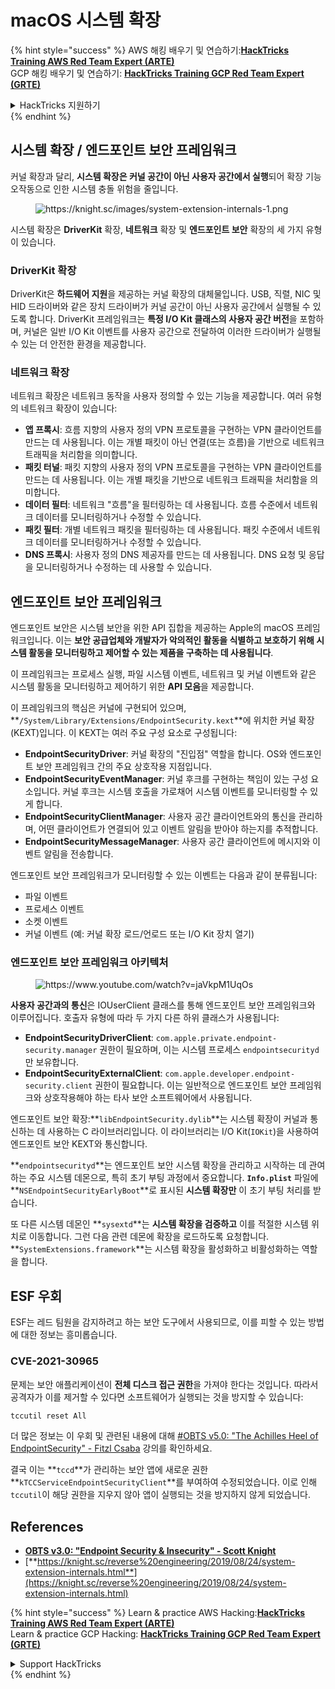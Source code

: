 # macOS 시스템 확장

{% hint style="success" %}
AWS 해킹 배우기 및 연습하기:<img src="/.gitbook/assets/arte.png" alt="" data-size="line">[**HackTricks Training AWS Red Team Expert (ARTE)**](https://training.hacktricks.xyz/courses/arte)<img src="/.gitbook/assets/arte.png" alt="" data-size="line">\
GCP 해킹 배우기 및 연습하기: <img src="/.gitbook/assets/grte.png" alt="" data-size="line">[**HackTricks Training GCP Red Team Expert (GRTE)**<img src="/.gitbook/assets/grte.png" alt="" data-size="line">](https://training.hacktricks.xyz/courses/grte)

<details>

<summary>HackTricks 지원하기</summary>

* [**구독 계획**](https://github.com/sponsors/carlospolop) 확인하기!
* **💬 [**Discord 그룹**](https://discord.gg/hRep4RUj7f) 또는 [**텔레그램 그룹**](https://t.me/peass)에 참여하거나 **Twitter** 🐦 [**@hacktricks\_live**](https://twitter.com/hacktricks\_live)**를 팔로우하세요.**
* **해킹 트릭을 공유하려면** [**HackTricks**](https://github.com/carlospolop/hacktricks) 및 [**HackTricks Cloud**](https://github.com/carlospolop/hacktricks-cloud) 깃허브 리포지토리에 PR을 제출하세요.

</details>
{% endhint %}

## 시스템 확장 / 엔드포인트 보안 프레임워크

커널 확장과 달리, **시스템 확장은 커널 공간이 아닌 사용자 공간에서 실행**되어 확장 기능 오작동으로 인한 시스템 충돌 위험을 줄입니다.

<figure><img src="../../../.gitbook/assets/image (606).png" alt="https://knight.sc/images/system-extension-internals-1.png"><figcaption></figcaption></figure>

시스템 확장은 **DriverKit** 확장, **네트워크** 확장 및 **엔드포인트 보안** 확장의 세 가지 유형이 있습니다.

### **DriverKit 확장**

DriverKit은 **하드웨어 지원**을 제공하는 커널 확장의 대체물입니다. USB, 직렬, NIC 및 HID 드라이버와 같은 장치 드라이버가 커널 공간이 아닌 사용자 공간에서 실행될 수 있도록 합니다. DriverKit 프레임워크는 **특정 I/O Kit 클래스의 사용자 공간 버전**을 포함하며, 커널은 일반 I/O Kit 이벤트를 사용자 공간으로 전달하여 이러한 드라이버가 실행될 수 있는 더 안전한 환경을 제공합니다.

### **네트워크 확장**

네트워크 확장은 네트워크 동작을 사용자 정의할 수 있는 기능을 제공합니다. 여러 유형의 네트워크 확장이 있습니다:

* **앱 프록시**: 흐름 지향의 사용자 정의 VPN 프로토콜을 구현하는 VPN 클라이언트를 만드는 데 사용됩니다. 이는 개별 패킷이 아닌 연결(또는 흐름)을 기반으로 네트워크 트래픽을 처리함을 의미합니다.
* **패킷 터널**: 패킷 지향의 사용자 정의 VPN 프로토콜을 구현하는 VPN 클라이언트를 만드는 데 사용됩니다. 이는 개별 패킷을 기반으로 네트워크 트래픽을 처리함을 의미합니다.
* **데이터 필터**: 네트워크 "흐름"을 필터링하는 데 사용됩니다. 흐름 수준에서 네트워크 데이터를 모니터링하거나 수정할 수 있습니다.
* **패킷 필터**: 개별 네트워크 패킷을 필터링하는 데 사용됩니다. 패킷 수준에서 네트워크 데이터를 모니터링하거나 수정할 수 있습니다.
* **DNS 프록시**: 사용자 정의 DNS 제공자를 만드는 데 사용됩니다. DNS 요청 및 응답을 모니터링하거나 수정하는 데 사용할 수 있습니다.

## 엔드포인트 보안 프레임워크

엔드포인트 보안은 시스템 보안을 위한 API 집합을 제공하는 Apple의 macOS 프레임워크입니다. 이는 **보안 공급업체와 개발자가 악의적인 활동을 식별하고 보호하기 위해 시스템 활동을 모니터링하고 제어할 수 있는 제품을 구축하는 데 사용됩니다**.

이 프레임워크는 프로세스 실행, 파일 시스템 이벤트, 네트워크 및 커널 이벤트와 같은 시스템 활동을 모니터링하고 제어하기 위한 **API 모음**을 제공합니다.

이 프레임워크의 핵심은 커널에 구현되어 있으며, **`/System/Library/Extensions/EndpointSecurity.kext`**에 위치한 커널 확장(KEXT)입니다. 이 KEXT는 여러 주요 구성 요소로 구성됩니다:

* **EndpointSecurityDriver**: 커널 확장의 "진입점" 역할을 합니다. OS와 엔드포인트 보안 프레임워크 간의 주요 상호작용 지점입니다.
* **EndpointSecurityEventManager**: 커널 후크를 구현하는 책임이 있는 구성 요소입니다. 커널 후크는 시스템 호출을 가로채어 시스템 이벤트를 모니터링할 수 있게 합니다.
* **EndpointSecurityClientManager**: 사용자 공간 클라이언트와의 통신을 관리하며, 어떤 클라이언트가 연결되어 있고 이벤트 알림을 받아야 하는지를 추적합니다.
* **EndpointSecurityMessageManager**: 사용자 공간 클라이언트에 메시지와 이벤트 알림을 전송합니다.

엔드포인트 보안 프레임워크가 모니터링할 수 있는 이벤트는 다음과 같이 분류됩니다:

* 파일 이벤트
* 프로세스 이벤트
* 소켓 이벤트
* 커널 이벤트 (예: 커널 확장 로드/언로드 또는 I/O Kit 장치 열기)

### 엔드포인트 보안 프레임워크 아키텍처

<figure><img src="../../../.gitbook/assets/image (1068).png" alt="https://www.youtube.com/watch?v=jaVkpM1UqOs"><figcaption></figcaption></figure>

**사용자 공간과의 통신**은 IOUserClient 클래스를 통해 엔드포인트 보안 프레임워크와 이루어집니다. 호출자 유형에 따라 두 가지 다른 하위 클래스가 사용됩니다:

* **EndpointSecurityDriverClient**: `com.apple.private.endpoint-security.manager` 권한이 필요하며, 이는 시스템 프로세스 `endpointsecurityd`만 보유합니다.
* **EndpointSecurityExternalClient**: `com.apple.developer.endpoint-security.client` 권한이 필요합니다. 이는 일반적으로 엔드포인트 보안 프레임워크와 상호작용해야 하는 타사 보안 소프트웨어에서 사용됩니다.

엔드포인트 보안 확장:**`libEndpointSecurity.dylib`**는 시스템 확장이 커널과 통신하는 데 사용하는 C 라이브러리입니다. 이 라이브러리는 I/O Kit(`IOKit`)을 사용하여 엔드포인트 보안 KEXT와 통신합니다.

**`endpointsecurityd`**는 엔드포인트 보안 시스템 확장을 관리하고 시작하는 데 관여하는 주요 시스템 데몬으로, 특히 초기 부팅 과정에서 중요합니다. **`Info.plist`** 파일에 **`NSEndpointSecurityEarlyBoot`**로 표시된 **시스템 확장만** 이 초기 부팅 처리를 받습니다.

또 다른 시스템 데몬인 **`sysextd`**는 **시스템 확장을 검증하고** 이를 적절한 시스템 위치로 이동합니다. 그런 다음 관련 데몬에 확장을 로드하도록 요청합니다. **`SystemExtensions.framework`**는 시스템 확장을 활성화하고 비활성화하는 역할을 합니다.

## ESF 우회

ESF는 레드 팀원을 감지하려고 하는 보안 도구에서 사용되므로, 이를 피할 수 있는 방법에 대한 정보는 흥미롭습니다.

### CVE-2021-30965

문제는 보안 애플리케이션이 **전체 디스크 접근 권한**을 가져야 한다는 것입니다. 따라서 공격자가 이를 제거할 수 있다면 소프트웨어가 실행되는 것을 방지할 수 있습니다:
```bash
tccutil reset All
```
더 많은 정보는 이 우회 및 관련된 내용에 대해 [#OBTS v5.0: "The Achilles Heel of EndpointSecurity" - Fitzl Csaba](https://www.youtube.com/watch?v=lQO7tvNCoTI) 강의를 확인하세요.

결국 이는 **`tccd`**가 관리하는 보안 앱에 새로운 권한 **`kTCCServiceEndpointSecurityClient`**를 부여하여 수정되었습니다. 이로 인해 `tccutil`이 해당 권한을 지우지 않아 앱이 실행되는 것을 방지하지 않게 되었습니다.

## References

* [**OBTS v3.0: "Endpoint Security & Insecurity" - Scott Knight**](https://www.youtube.com/watch?v=jaVkpM1UqOs)
* [**https://knight.sc/reverse%20engineering/2019/08/24/system-extension-internals.html**](https://knight.sc/reverse%20engineering/2019/08/24/system-extension-internals.html)

{% hint style="success" %}
Learn & practice AWS Hacking:<img src="/.gitbook/assets/arte.png" alt="" data-size="line">[**HackTricks Training AWS Red Team Expert (ARTE)**](https://training.hacktricks.xyz/courses/arte)<img src="/.gitbook/assets/arte.png" alt="" data-size="line">\
Learn & practice GCP Hacking: <img src="/.gitbook/assets/grte.png" alt="" data-size="line">[**HackTricks Training GCP Red Team Expert (GRTE)**<img src="/.gitbook/assets/grte.png" alt="" data-size="line">](https://training.hacktricks.xyz/courses/grte)

<details>

<summary>Support HackTricks</summary>

* Check the [**subscription plans**](https://github.com/sponsors/carlospolop)!
* **Join the** 💬 [**Discord group**](https://discord.gg/hRep4RUj7f) or the [**telegram group**](https://t.me/peass) or **follow** us on **Twitter** 🐦 [**@hacktricks\_live**](https://twitter.com/hacktricks\_live)**.**
* **Share hacking tricks by submitting PRs to the** [**HackTricks**](https://github.com/carlospolop/hacktricks) and [**HackTricks Cloud**](https://github.com/carlospolop/hacktricks-cloud) github repos.

</details>
{% endhint %}
